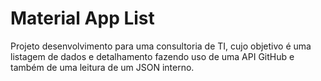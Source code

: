 # Material App List

Projeto desenvolvimento para uma consultoria de TI, cujo objetivo é uma listagem de dados e detalhamento fazendo uso de uma API GitHub e também de uma leitura de um JSON interno.

